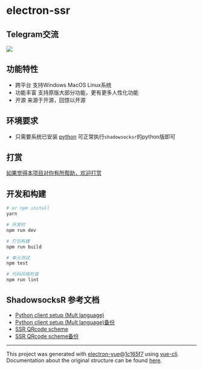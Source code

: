 # electron-ssr

## Telegram交流
[![](https://img.shields.io/badge/Telegram-electron--ssr-blue.svg)](https://t.me/electron_ssr)

## 功能特性
- 跨平台 支持Windows MacOS Linux系统
- 功能丰富 支持原版大部分功能，更有更多人性化功能
- 开源 来源于开源，回馈以开源

## 环境要求
- 只需要系统已安装 [python](https://www.python.org/downloads/) 可正常执行`shadowsocksr`的python版即可

## 打赏
[如果觉得本项目对你有所帮助，欢迎打赏](https://github.com/erguotou520/donate)

## 开发和构建

``` bash
# or npm install
yarn

# 开发时
npm run dev

# 打包构建
npm run build

# 单元测试
npm test

# 代码风格检查
npm run lint

```

## ShadowsocksR 参考文档
- [Python client setup (Mult language)](https://github.com/breakwa11/shadowsocks-rss/wiki/Python-client-setup-(Mult-language))
- [Python client setup (Mult language)备份](https://github.com/shadowsocksr-backup/shadowsocks-rss/wiki/Python-client-setup-(Mult-language))
- [SSR QRcode scheme](https://github.com/breakwa11/shadowsocks-rss/wiki/SSR-QRcode-scheme)
- [SSR QRcode scheme备份](https://github.com/shadowsocksr-backup/shadowsocks-rss/wiki/SSR-QRcode-scheme)

---

This project was generated with [electron-vue](https://github.com/SimulatedGREG/electron-vue)@[1c165f7](https://github.com/SimulatedGREG/electron-vue/tree/1c165f7c5e56edaf48be0fbb70838a1af26bb015) using [vue-cli](https://github.com/vuejs/vue-cli). Documentation about the original structure can be found [here](https://simulatedgreg.gitbooks.io/electron-vue/content/index.html).
